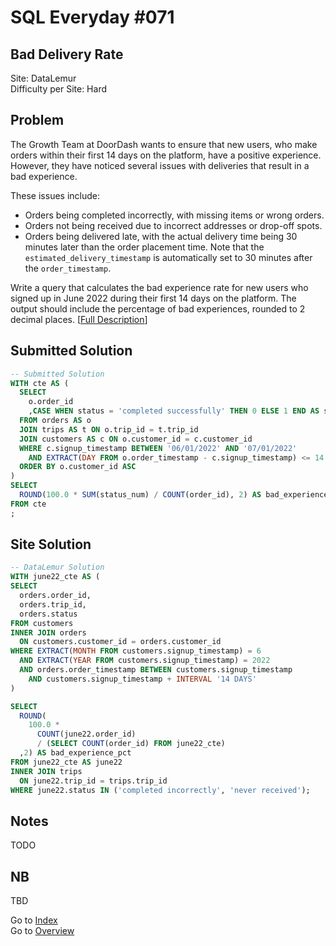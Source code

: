 # SQL Everyday \#071

## Bad Delivery Rate

Site: DataLemur\
Difficulty per Site: Hard

## Problem

The Growth Team at DoorDash wants to ensure that new users, who make orders within their first 14 days on the platform, have a positive experience. However, they have noticed several issues with deliveries that result in a bad experience.

These issues include:
* Orders being completed incorrectly, with missing items or wrong orders.
* Orders not being received due to incorrect addresses or drop-off spots.
* Orders being delivered late, with the actual delivery time being 30 minutes later than the order placement time. Note that the `estimated_delivery_timestamp` is automatically set to 30 minutes after the `order_timestamp`.

Write a query that calculates the bad experience rate for new users who signed up in June 2022 during their first 14 days on the platform. The output should include the percentage of bad experiences, rounded to 2 decimal places. [[Full Description](https://datalemur.com/questions/sql-bad-experience)]

## Submitted Solution

```sql
-- Submitted Solution
WITH cte AS (
  SELECT
    o.order_id
    ,CASE WHEN status = 'completed successfully' THEN 0 ELSE 1 END AS status_num
  FROM orders AS o 
  JOIN trips AS t ON o.trip_id = t.trip_id
  JOIN customers AS c ON o.customer_id = c.customer_id
  WHERE c.signup_timestamp BETWEEN '06/01/2022' AND '07/01/2022'
    AND EXTRACT(DAY FROM o.order_timestamp - c.signup_timestamp) <= 14
  ORDER BY o.customer_id ASC
)
SELECT
  ROUND(100.0 * SUM(status_num) / COUNT(order_id), 2) AS bad_experience_pct
FROM cte
; 
```

## Site Solution

```sql
-- DataLemur Solution 
WITH june22_cte AS (
SELECT 
  orders.order_id,
  orders.trip_id,
  orders.status
FROM customers
INNER JOIN orders
  ON customers.customer_id = orders.customer_id
WHERE EXTRACT(MONTH FROM customers.signup_timestamp) = 6
  AND EXTRACT(YEAR FROM customers.signup_timestamp) = 2022
  AND orders.order_timestamp BETWEEN customers.signup_timestamp 
    AND customers.signup_timestamp + INTERVAL '14 DAYS'
)

SELECT 
  ROUND(
    100.0 *
      COUNT(june22.order_id)
      / (SELECT COUNT(order_id) FROM june22_cte)
  ,2) AS bad_experience_pct
FROM june22_cte AS june22
INNER JOIN trips
  ON june22.trip_id = trips.trip_id
WHERE june22.status IN ('completed incorrectly', 'never received');
```

## Notes

TODO

## NB

TBD

Go to [Index](../?tab=readme-ov-file#index)\
Go to [Overview](../?tab=readme-ov-file)
